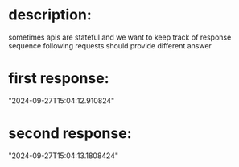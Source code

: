 # description:

sometimes apis are stateful and we want to keep track of response sequence
following requests should provide different answer

# first response:

"2024-09-27T15:04:12.910824"

# second response:

"2024-09-27T15:04:13.1808424"
